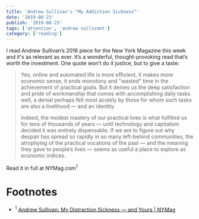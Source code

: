 ```yaml
---
title: 'Andrew Sullivan’s "My Addiction Sickness"'
date: '2019-08-23'
publish: '2019-08-23'
tags: ['attention', 'andrew sullivant']
category: ['reading']
---
```


I read Andrew Sullivan’s 2016 piece for the New York Magazine this week and it's as relevant as ever.
It’s a wonderful, thought-provoking read that’s worth the investment. One quote won’t do it justice, but to give a taste:

> Yes, online and automated life is more efficient, it makes more economic sense, it ends monotony and "wasted" time in the achievement of practical goals. But it denies us the deep satisfaction and pride of workmanship that comes with accomplishing daily tasks well, a denial perhaps felt most acutely by those for whom such tasks are also a livelihood — and an identity.
>
> Indeed, the modest mastery of our practical lives is what fulfilled us for tens of thousands of years — until technology and capitalism decided it was entirely dispensable. If we are to figure out why despair has spread so rapidly in so many left-behind communities, the atrophying of the practical vocations of the past — and the meaning they gave to people’s lives — seems as useful a place to explore as economic indices.

Read it in full at NYMag.com<sup>1</sup>

# Footnotes

-   <sup>1</sup> [Andrew Sullivan: My Distraction Sickness — and Yours | NYMag](https://nymag.com/intelligencer/2016/09/andrew-sullivan-my-distraction-sickness-and-yours.html)
